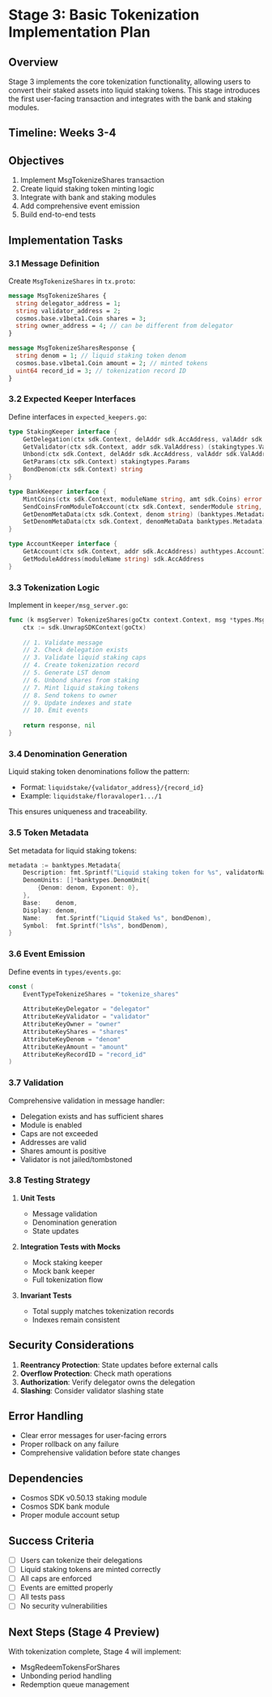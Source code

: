 # Stage 3: Basic Tokenization Implementation Plan

## Overview

Stage 3 implements the core tokenization functionality, allowing users to convert their staked assets into liquid staking tokens. This stage introduces the first user-facing transaction and integrates with the bank and staking modules.

## Timeline: Weeks 3-4

## Objectives

1. Implement MsgTokenizeShares transaction
2. Create liquid staking token minting logic
3. Integrate with bank and staking modules
4. Add comprehensive event emission
5. Build end-to-end tests

## Implementation Tasks

### 3.1 Message Definition

Create `MsgTokenizeShares` in `tx.proto`:

```proto
message MsgTokenizeShares {
  string delegator_address = 1;
  string validator_address = 2;
  cosmos.base.v1beta1.Coin shares = 3;
  string owner_address = 4; // can be different from delegator
}

message MsgTokenizeSharesResponse {
  string denom = 1; // liquid staking token denom
  cosmos.base.v1beta1.Coin amount = 2; // minted tokens
  uint64 record_id = 3; // tokenization record ID
}
```

### 3.2 Expected Keeper Interfaces

Define interfaces in `expected_keepers.go`:

```go
type StakingKeeper interface {
    GetDelegation(ctx sdk.Context, delAddr sdk.AccAddress, valAddr sdk.ValAddress) (stakingtypes.Delegation, bool)
    GetValidator(ctx sdk.Context, addr sdk.ValAddress) (stakingtypes.Validator, bool)
    Unbond(ctx sdk.Context, delAddr sdk.AccAddress, valAddr sdk.ValAddress, shares math.LegacyDec) (math.Int, error)
    GetParams(ctx sdk.Context) stakingtypes.Params
    BondDenom(ctx sdk.Context) string
}

type BankKeeper interface {
    MintCoins(ctx sdk.Context, moduleName string, amt sdk.Coins) error
    SendCoinsFromModuleToAccount(ctx sdk.Context, senderModule string, recipientAddr sdk.AccAddress, amt sdk.Coins) error
    GetDenomMetaData(ctx sdk.Context, denom string) (banktypes.Metadata, bool)
    SetDenomMetaData(ctx sdk.Context, denomMetaData banktypes.Metadata)
}

type AccountKeeper interface {
    GetAccount(ctx sdk.Context, addr sdk.AccAddress) authtypes.AccountI
    GetModuleAddress(moduleName string) sdk.AccAddress
}
```

### 3.3 Tokenization Logic

Implement in `keeper/msg_server.go`:

```go
func (k msgServer) TokenizeShares(goCtx context.Context, msg *types.MsgTokenizeShares) (*types.MsgTokenizeSharesResponse, error) {
    ctx := sdk.UnwrapSDKContext(goCtx)
    
    // 1. Validate message
    // 2. Check delegation exists
    // 3. Validate liquid staking caps
    // 4. Create tokenization record
    // 5. Generate LST denom
    // 6. Unbond shares from staking
    // 7. Mint liquid staking tokens
    // 8. Send tokens to owner
    // 9. Update indexes and state
    // 10. Emit events
    
    return response, nil
}
```

### 3.4 Denomination Generation

Liquid staking token denominations follow the pattern:
- Format: `liquidstake/{validator_address}/{record_id}`
- Example: `liquidstake/floravaloper1.../1`

This ensures uniqueness and traceability.

### 3.5 Token Metadata

Set metadata for liquid staking tokens:

```go
metadata := banktypes.Metadata{
    Description: fmt.Sprintf("Liquid staking token for %s", validatorName),
    DenomUnits: []*banktypes.DenomUnit{
        {Denom: denom, Exponent: 0},
    },
    Base:    denom,
    Display: denom,
    Name:    fmt.Sprintf("Liquid Staked %s", bondDenom),
    Symbol:  fmt.Sprintf("ls%s", bondDenom),
}
```

### 3.6 Event Emission

Define events in `types/events.go`:

```go
const (
    EventTypeTokenizeShares = "tokenize_shares"
    
    AttributeKeyDelegator = "delegator"
    AttributeKeyValidator = "validator"
    AttributeKeyOwner = "owner"
    AttributeKeyShares = "shares"
    AttributeKeyDenom = "denom"
    AttributeKeyAmount = "amount"
    AttributeKeyRecordID = "record_id"
)
```

### 3.7 Validation

Comprehensive validation in message handler:
- Delegation exists and has sufficient shares
- Module is enabled
- Caps are not exceeded
- Addresses are valid
- Shares amount is positive
- Validator is not jailed/tombstoned

### 3.8 Testing Strategy

1. **Unit Tests**
   - Message validation
   - Denomination generation
   - State updates

2. **Integration Tests with Mocks**
   - Mock staking keeper
   - Mock bank keeper
   - Full tokenization flow

3. **Invariant Tests**
   - Total supply matches tokenization records
   - Indexes remain consistent

## Security Considerations

1. **Reentrancy Protection**: State updates before external calls
2. **Overflow Protection**: Check math operations
3. **Authorization**: Verify delegator owns the delegation
4. **Slashing**: Consider validator slashing state

## Error Handling

- Clear error messages for user-facing errors
- Proper rollback on any failure
- Comprehensive validation before state changes

## Dependencies

- Cosmos SDK v0.50.13 staking module
- Cosmos SDK bank module
- Proper module account setup

## Success Criteria

- [ ] Users can tokenize their delegations
- [ ] Liquid staking tokens are minted correctly
- [ ] All caps are enforced
- [ ] Events are emitted properly
- [ ] All tests pass
- [ ] No security vulnerabilities

## Next Steps (Stage 4 Preview)

With tokenization complete, Stage 4 will implement:
- MsgRedeemTokensForShares
- Unbonding period handling
- Redemption queue management